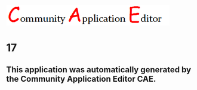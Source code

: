 ![CAE](https://github.com/PhilCAEOrg/CAE-Deployment-Temp/blob/master/img/logo.png)  

17
===================


This application was automatically generated by the Community Application Editor CAE.  
---------------
